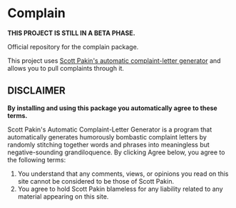 # Complain

**THIS PROJECT IS STILL IN A BETA PHASE.**

Official repository for the complain package.

This project uses [Scott Pakin's automatic complaint-letter generator](https://www.pakin.org/complaint?) and allows you to pull complaints through it.

## DISCLAIMER

**By installing and using this package you automatically agree to these terms.**

Scott Pakin's Automatic Complaint-Letter Generator is a program that automatically generates humorously bombastic complaint letters by randomly stitching together words and phrases into meaningless but negative-sounding grandiloquence. By clicking Agree below, you agree to the following terms:

1. You understand that any comments, views, or opinions you read on this site cannot be considered to be those of Scott Pakin.
2. You agree to hold Scott Pakin blameless for any liability related to any material appearing on this site.